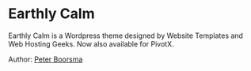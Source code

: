 # Earthly Calm

Earthly Calm is a Wordpress theme designed by Website Templates and Web Hosting Geeks.
Now also available for PivotX.

Author: [Peter Boorsma](http://peterboorsma.nl)
